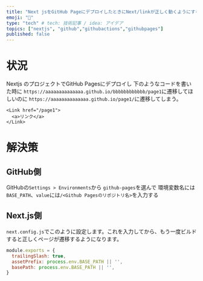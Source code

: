 ```yaml
---
title: "Next jsをGitHub PageにデプロイしたときにNext/linkが正しく動くようにする"
emoji: "🚀"
type: "tech" # tech: 技術記事 / idea: アイデア
topics: ["nextjs", "github","githubactions","githubpages"]
published: false
---
```


# 状況
Nextjs のプロジェクトでGitHub Pagesにデプロイし 下のようなコードを書いた時に `https://aaaaaaaaaaaaaa.github.io/bbbbbbbbbbbb/page1`に遷移してほしいのに `https://aaaaaaaaaaaaaa.github.io/page1/`に遷移してしまう。
```tsx
<Link href="/page1">
  <a>リンク</a>
</Link>
```

# 解決策

## GitHub側

GitHubの`Settings > Environments`から `github-pages`を選んで 環境変数名には`BASE_PATH`、`value`には`/<Github Pagesのリポジトリ名>`を入力する

## Next.js側

`next.config.js`でこのように設定します。これを入力してから、もう一度ビルドすると正しくページが遷移するようになります。

```js:next.config.js
module.exports = {
  trailingSlash: true,
  assetPrefix: process.env.BASE_PATH || '',
  basePath: process.env.BASE_PATH || '',
}
```